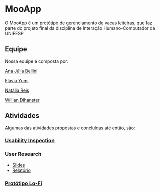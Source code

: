 # MooApp

O MooApp é um protótipo de gerenciamento de vacas leiteiras, que faz parte do projeto final da disciplina de Interação Humano-Computador da UNIFESP.

## Equipe

Nossa equipe é composta por:

[Ana Júlia Bellini](https://github.com/anajbellini) 

[Flávia Yumi](https://github.com/FYIchikura)

[Natália Reis](https://github.com/natreis)

[Willian Dihanster](https://github.com/dihanster)

## Atividades

Algumas das atividades propostas e concluídas até então, são:

### [Usability Inspection](UsabilityInspection.pdf)

### User Research
- [Slides](userResearchApresentacao.pdf)
- [Relatório](userResearchRelatorio.pdf)

### [Protótipo Lo-Fi](https://balsamiq.cloud/s5hu8ou/pb7xwnz)
